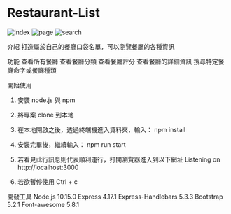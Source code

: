 # Restaurant-List

![index](https://user-images.githubusercontent.com/95627236/235342920-64fe65bf-0cd5-44e0-ae09-df0113ef2759.jpeg)
![page](https://user-images.githubusercontent.com/95627236/235342925-e9e0796d-519c-487e-9a08-c77b2ffe6474.jpeg)
![search](https://user-images.githubusercontent.com/95627236/235342928-2304f026-275d-4d1f-860a-967abf285286.jpeg)

介紹
打造屬於自己的餐廳口袋名單，可以瀏覽餐廳的各種資訊

功能
查看所有餐廳
查看餐廳分類
查看餐廳評分
查看餐廳的詳細資訊
搜尋特定餐廳命字或餐廳種類

開始使用
1. 安裝 node.js 與 npm
2. 將專案 clone 到本地
3. 在本地開啟之後，透過終端機進入資料夾，輸入：
npm install

4. 安裝完畢後，繼續輸入：
npm run start

5. 若看見此行訊息則代表順利運行，打開瀏覽器進入到以下網址
Listening on http://localhost:3000
6. 若欲暫停使用
Ctrl + c

開發工具
Node.js 10.15.0
Express 4.17.1
Express-Handlebars 5.3.3
Bootstrap 5.2.1
Font-awesome 5.8.1
